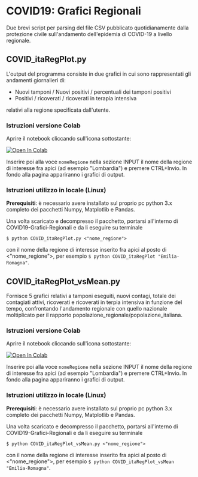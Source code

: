 # COVID19: Grafici Regionali

Due brevi script per parsing del file CSV pubblicato quotidianamente dalla protezione civile sull'andamento dell'epidemia di COVID-19 a livello regionale.

## COVID_itaRegPlot.py
L'output del programma consiste in due grafici in cui sono rappresentati gli andamenti giornalieri di:
 
 - Nuovi tamponi / Nuovi positivi / percentuali dei tamponi positivi
 - Positivi / ricoverati / ricoverati in terapia intensiva

relativi alla regione specificata dall'utente.


### Istruzioni versione Colab
Aprire il notebook cliccando sull'icona sottostante:

[![Open In Colab](https://colab.research.google.com/assets/colab-badge.svg)](https://colab.research.google.com/drive/1shxxe7AmXR61BY5tYpp3AdYurL-b8Kts#scrollTo=5MnIjStE9luA&forceEdit=true&sandboxMode=true)

Inserire poi alla voce `nomeRegione` nella sezione INPUT il nome della regione di interesse fra apici (ad esempio "Lombardia") e premere CTRL+Invio. In fondo alla pagina appariranno i grafici di output.

### Istruzioni utilizzo in locale (Linux)

**Prerequisiti**: è necessario avere installato sul proprio pc python 3.x completo dei pacchetti Numpy, Matplotlib e Pandas.

Una volta scaricato e decompresso il pacchetto, portarsi all'interno di COVID19-Grafici-Regionali e da li eseguire su terminale
```
$ python COVID_itaRegPlot.py <"nome_regione">
```
con il nome della regione di interesse inserito fra apici al posto di <"nome_regione">, per esempio `$ python COVID_itaRegPlot "Emilia-Romagna"`.

## COVID_itaRegPlot_vsMean.py
Fornisce 5 grafici relativi a tamponi eseguiti, nuovi contagi, totale dei contagiati attivi, ricoverati e ricoverati in terpia intensiva in funzione del tempo, confrontando l'andamento regionale con quello nazionale moltiplicato per il rapporto popolazione_regionale/popolazione_italiana.

### Istruzioni versione Colab
Aprire il notebook cliccando sull'icona sottostante:

[![Open In Colab](https://colab.research.google.com/assets/colab-badge.svg)](https://colab.research.google.com/drive/1dSdTXKbSRWG7bC25tBJ0rDe9ZGvUL785#scrollTo=5MnIjStE9luA&forceEdit=true&sandboxMode=true)

Inserire poi alla voce `nomeRegione` nella sezione INPUT il nome della regione di interesse fra apici (ad esempio "Lombardia") e premere CTRL+Invio. In fondo alla pagina appariranno i grafici di output.

### Istruzioni utilizzo in locale (Linux)

**Prerequisiti**: è necessario avere installato sul proprio pc python 3.x completo dei pacchetti Numpy, Matplotlib e Pandas.

Una volta scaricato e decompresso il pacchetto, portarsi all'interno di COVID19-Grafici-Regionali e da li eseguire su terminale
```
$ python COVID_itaRegPlot_vsMean.py <"nome_regione">
```
con il nome della regione di interesse inserito fra apici al posto di <"nome_regione">, per esempio `$ python COVID_itaRegPlot_vsMean "Emilia-Romagna"`.
